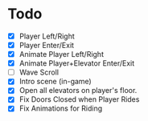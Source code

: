 # Todo
- [x] Player Left/Right
- [x] Player Enter/Exit
- [x] Animate Player Left/Right
- [x] Animate Player+Elevator Enter/Exit
- [ ] Wave Scroll
- [x] Intro scene (in-game)
- [x] Open all elevators on player's floor.
- [x] Fix Doors Closed when Player Rides
- [x] Fix Animations for Riding
